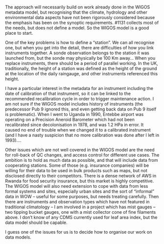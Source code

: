 The approach will necessarily build on work already done in the WIGOS metadata model, but recognising that the climate, hydrology and other environmental data aspects have not been rigorously considered because the emphasis has been on the synoptic requirements. #1131 collects most of the needs, but does not define a model. So the WIGOS model is a good place to start. 

One of the key problems is how to define a “station”. We can all recognise one, but when you get into the detail, there are difficulties of how you link instruments together. A sonde observation belongs to the station it was launched from, but the sonde may physically be 100 Km away… When you replace instruments, there should be a period of parallel working. In the UK, traditionally, the height of a station was defined as the height of the ground at the location of the daily raingauge, and other instruments referenced this height. 

I have a particular interest in the metadata for an instrument including the date of calibration of that instrument, so it can be linked to the recommended recalibration cycle in order to trigger maintenance action. I am not sure if the WIGOS model includes history of instruments (the predecessor Pub 9 ignored this, and even getting back data on Pub 9 itself is problematic). When I went to Uganda in 1990, Entebbe airport was operating on a Precision Aneroid Barometer which had not been recalibrated since decolonisation in 1978, and was 1.2 HPa in error. It caused no end of trouble when we changed it to a calibrated instrument (and I have a nasty suspicion that no more calibration was done after I left in 1993)…. 

Other issues which are not well covered in the WIGOS model are the need for roll-back of QC changes, and access control for different use cases. The ambition is to hold as much data as possible, and that will include data from cooperating stations. Some of those (e.g. insurance companies) will be willing for their data to be used in bulk products such as maps, but not disclosed directly to their competitors. There is a dense network of AWS in Rwanda for food security insurance, but this market is highly competitive. The WIGOS model will also need extension to cope with data from less formal systems and sites, especially urban sites and the sort of “informal” data in WOW – useful for some purposes, but needs treating carefully. Then there are instruments and observation types which have not featured in traditional climatology – I am involved in a project which has mist gauges – two tipping bucket gauges, one with a mist collector cone of fine filaments above. I don’t know of any CDMS currently used for leaf area index, but the data model should be capable.

I guess one of the issues for us is to decide how to organise our work on data models.
